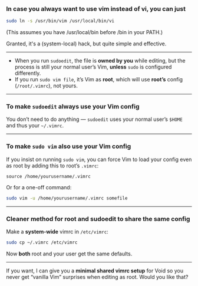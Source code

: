 ### In case you always want to use vim instead of vi, you can just
```bash
sudo ln -s /usr/bin/vim /usr/local/bin/vi
```
(This assumes you have /usr/local/bin before /bin in your PATH.)

Granted, it's a (system-local) hack, but quite simple and effective.

---

* When you run `sudoedit`, the file is **owned by you** while editing, but the process is still your normal user’s Vim, **unless** `sudo` is configured differently.
* If you run `sudo vim file`, it’s Vim as **root**, which will use **root’s** config (`/root/.vimrc`), not yours.

---

### To make `sudoedit` always use **your** Vim config

You don’t need to do anything — `sudoedit` uses your normal user’s `$HOME` and thus your `~/.vimrc`.

---

### To make `sudo vim` also use your Vim config

If you insist on running `sudo vim`, you can force Vim to load your config even as root by adding this to root’s `.vimrc`:

```vim
source /home/yourusername/.vimrc
```

Or for a one-off command:

```bash
sudo vim -u /home/yourusername/.vimrc somefile
```

---

### Cleaner method for root and sudoedit to share the same config

Make a **system-wide** vimrc in `/etc/vimrc`:

```bash
sudo cp ~/.vimrc /etc/vimrc
```

Now **both** root and your user get the same defaults.

---

If you want, I can give you a **minimal shared vimrc setup** for Void so you never get “vanilla Vim” surprises when editing as root. Would you like that?
